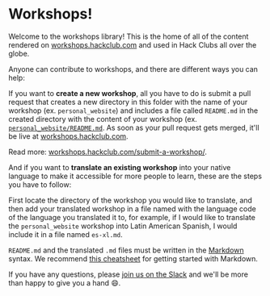# Workshops!

Welcome to the workshops library! This is the home of all of the content rendered on [workshops.hackclub.com](https://workshops.hackclub.com) and used in Hack Clubs all over the globe.

Anyone can contribute to workshops, and there are different ways you can help: 

If you want to **create a new workshop**, all you have to do is submit a pull request that creates a new directory in this folder with the name of your workshop (ex. `personal_website`) and includes a file called `README.md` in the created directory with the content of your workshop (ex. [`personal_website/README.md`](personal_website/README.md). As soon as your pull request gets merged, it'll be live at [workshops.hackclub.com](https://workshops.hackclub.com).

Read more: [workshops.hackclub.com/submit-a-workshop/](https://workshops.hackclub.com/submit-a-workshop/).

And if you want to **translate an existing workshop** into your native language to make it accessible for more people to learn, these are the steps you have to follow:

First locate the directory of the workshop you would like to translate, and then add your translated workshop in a file named with the language code of the language you translated it to, for example, if I would like to translate the `personal_website` workshop into Latin American Spanish, I would include it in a file named `es-xl.md`.

`README.md` and the translated `.md` files must be written in the [Markdown](https://en.wikipedia.org/wiki/Markdown) syntax. We recommend [this cheatsheet](http://commonmark.org/help/) for getting started with Markdown.

If you have any questions, please [join us on the Slack](https://slack.hackclub.com) and we'll be more than happy to give you a hand :smile:.
